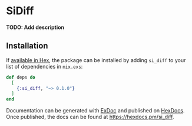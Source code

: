 # SiDiff

**TODO: Add description**

## Installation

If [available in Hex](https://hex.pm/docs/publish), the package can be installed
by adding `si_diff` to your list of dependencies in `mix.exs`:

```elixir
def deps do
  [
    {:si_diff, "~> 0.1.0"}
  ]
end
```

Documentation can be generated with [ExDoc](https://github.com/elixir-lang/ex_doc)
and published on [HexDocs](https://hexdocs.pm). Once published, the docs can
be found at <https://hexdocs.pm/si_diff>.

